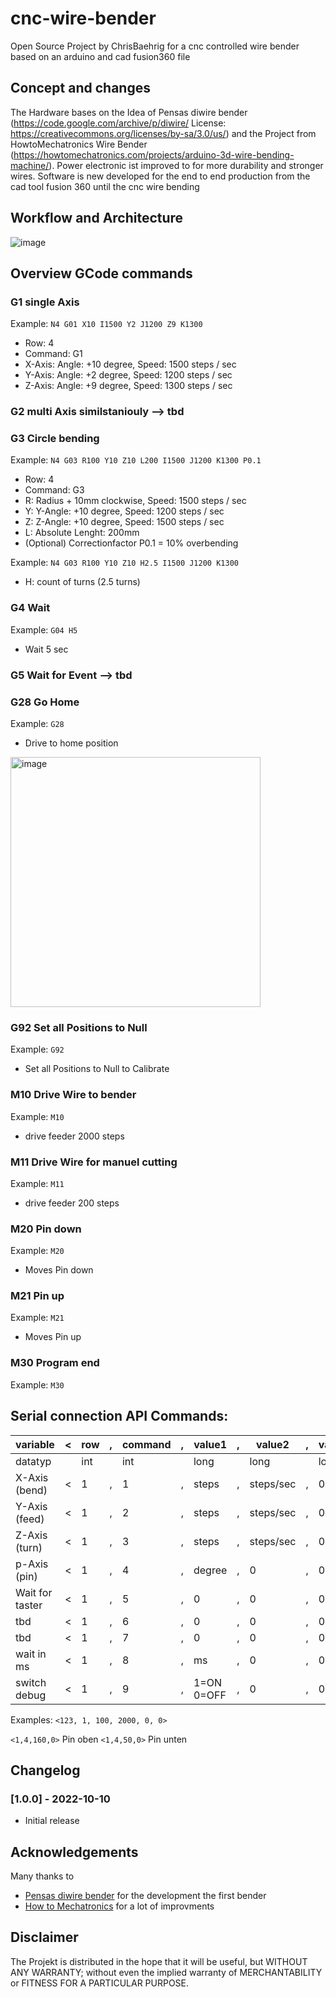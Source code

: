 # cnc-wire-bender
Open Source Project by ChrisBaehrig for a cnc controlled wire bender based on an arduino and cad fusion360 file

## Concept and changes 
The Hardware bases on the Idea of Pensas diwire bender (https://code.google.com/archive/p/diwire/ License: https://creativecommons.org/licenses/by-sa/3.0/us/) and the Project from HowtoMechatronics Wire Bender (https://howtomechatronics.com/projects/arduino-3d-wire-bending-machine/). 
Power electronic ist improved to for more durability and stronger wires. 
Software is new developed for the end to end production from the cad tool fusion 360 until the cnc wire bending

## Workflow and Architecture
![image](https://user-images.githubusercontent.com/60329834/202792362-5203a7a0-5221-4389-9dc4-5816899560f9.png)

## Overview GCode commands

### G1 single Axis 
Example: ```N4 G01 X10 I1500 Y2 J1200 Z9 K1300```
  - Row: 4 
  - Command: G1
  - X-Axis: Angle: +10 degree, Speed: 1500 steps / sec
  - Y-Axis: Angle: +2 degree, Speed: 1200 steps / sec
  - Z-Axis: Angle: +9 degree, Speed: 1300 steps / sec

### G2 multi Axis similstaniouly --> tbd

### G3 Circle bending 
Example: ```N4 G03 R100 Y10 Z10 L200 I1500 J1200 K1300 P0.1``` 
  - Row: 4 
  - Command: G3
  - R: Radius + 10mm clockwise, Speed: 1500 steps / sec
  - Y: Y-Angle: +10 degree, Speed: 1200 steps / sec
  - Z: Z-Angle: +10 degree, Speed: 1500 steps / sec
  - L: Absolute Lenght: 200mm
  - (Optional) Correctionfactor P0.1 = 10% overbending

Example: ```N4 G03 R100 Y10 Z10 H2.5 I1500 J1200 K1300```
  - H: count of turns (2.5 turns)

### G4 Wait 
Example: ```G04 H5```
  - Wait 5 sec

### G5 Wait for Event --> tbd

### G28 Go Home
Example: ```G28```
  - Drive to home position
  <img src="https://user-images.githubusercontent.com/60329834/202800320-6cf4278f-aaba-4bc1-9ac1-806bc5389ff6.png" alt="image" width="400"/>

### G92 Set all Positions to Null
Example: ```G92```
  - Set all Positions to Null to Calibrate 

### M10 Drive Wire to bender
Example: ```M10```
  - drive feeder 2000 steps 

### M11 Drive Wire for manuel cutting
Example: ```M11```
  - drive feeder 200 steps 

### M20 Pin down
Example: ```M20```
  - Moves Pin down

### M21 Pin up
Example: ```M21```
  - Moves Pin up

### M30 Program end
Example: ```M30```



## Serial connection API Commands: 

| variable      	| < 	| row 	| , 	| command 	| , 	| value1 	    | , 	| value2    	| , 	| value3 	| , 	| value4 	| > 	|
|---------------	|---	|-----	|---	|---------	|---	|--------   	|---	|--------   	|---	|--------	|---	|--------	|---	|
| datatyp       	|   	| int 	|   	| int     	|   	| long      	|   	| long      	|   	| long   	|   	| float  	|   	|
| X-Axis (bend) 	| < 	| 1    	| , 	| 1        	| , 	| steps 	    | , 	| steps/sec 	| , 	| 0      	| , 	| 0.0    	| > 	|
| Y-Axis (feed) 	| < 	| 1   	| , 	| 2        	| , 	| steps 	    | , 	| steps/sec 	| , 	| 0      	| , 	| 0.0    	| > 	|
| Z-Axis (turn) 	| < 	| 1   	| , 	| 3        	| , 	| steps     	| , 	| steps/sec 	| , 	| 0      	| , 	| 0.0    	| > 	|
| p-Axis (pin)   	| < 	| 1   	| , 	| 4        	| , 	| degree    	| , 	| 0         	| , 	| 0      	| , 	| 0.0    	| > 	|
| Wait for taster	| < 	| 1   	| , 	| 5        	| , 	| 0     	    | , 	| 0         	| , 	| 0      	| , 	| 0.0    	| > 	|
| tbd            	| < 	| 1   	| , 	| 6        	| , 	| 0     	    | , 	| 0         	| , 	| 0      	| , 	| 0.0    	| > 	|
| tbd            	| < 	| 1   	| , 	| 7        	| , 	| 0     	    | , 	| 0         	| , 	| 0      	| , 	| 0.0    	| > 	|
| wait in ms     	| < 	| 1   	| , 	| 8        	| , 	| ms     	    | , 	| 0         	| , 	| 0      	| , 	| 0.0    	| > 	|
| switch debug   	| < 	| 1   	| , 	| 9        	| , 	| 1=ON 0=OFF	| , 	| 0         	| , 	| 0      	| , 	| 0.0    	| > 	|

Examples: 
```<123, 1, 100, 2000, 0, 0>```

```<1,4,160,0>``` Pin oben ```<1,4,50,0>``` Pin unten


## Changelog
### [1.0.0] - 2022-10-10

- Initial release


## Acknowledgements

Many thanks to

- [Pensas diwire bender](https://code.google.com/archive/p/diwire/) for the development the first bender
- [How to Mechatronics](https://howtomechatronics.com/projects/arduino-3d-wire-bending-machine/) for a lot of improvments


## Disclaimer
The Projekt is distributed in the hope that it will be useful, but WITHOUT ANY WARRANTY; without even the implied warranty of MERCHANTABILITY or FITNESS FOR A PARTICULAR PURPOSE.
